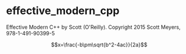 # effective_modern_cpp
<script type="text/javascript" src="http://cdn.mathjax.org/mathjax/latest/MathJax.js?config=default"></script>

Effective Modern C++ by Scott (O'Reilly). Copyright 2015 Scott Meyers, 978-1-491-90399-5

$$x=\frac{-b\pm\sqrt{b^2-4ac}}{2a}$$
